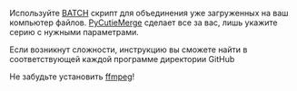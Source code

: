 Используйте [BATCH](https://github.com/Waltorvi/CutieMerge/releases/tag/1.0.0) скрипт для объединения уже загруженных на ваш компьютер файлов. 
[PyCutieMerge](https://github.com/Waltorvi/CutieMerge/releases/tag/2.0.0) сделает все за вас, лишь укажите серию с нужными параметрами. 

Если возникнут сложности, инструкцию вы сможете найти в соответствующей каждой программе директории GitHub

Не забудьте установить [ffmpeg](https://www.ffmpeg.org/)!
